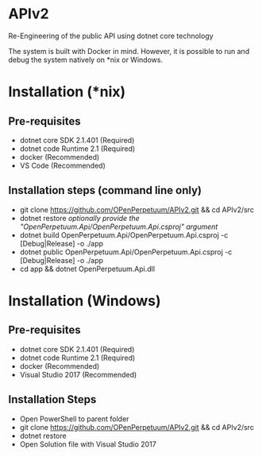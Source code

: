 # APIv2
Re-Engineering of the public API using dotnet core technology

The system is built with Docker in mind. However, it is possible to run and debug the system natively on \*nix or Windows.

# Installation (\*nix)

## Pre-requisites
* dotnet core SDK 2.1.401 (Required)
* dotnet code Runtime 2.1 (Required)
* docker (Recommended)
* VS Code (Recommended)

## Installation steps (command line only)
* git clone https://github.com/OPenPerpetuum/APIv2.git && cd APIv2/src
* dotnet restore *optionally provide the "OpenPerpetuum.Api/OpenPerpetuum.Api.csproj" argument*
* dotnet build OpenPerpetuum.Api/OpenPerpetuum.Api.csproj -c [Debug|Release] -o ./app
* dotnet public OpenPerpetuum.Api/OpenPerpetuum.Api.csproj -c [Debug|Release] -o ./app
* <To start the app> cd app && dotnet OpenPerpetuum.Api.dll

# Installation (Windows)

## Pre-requisites 
* dotnet core SDK 2.1.401 (Required)
* dotnet code Runtime 2.1 (Required)
* docker (Recommended)
* Visual Studio 2017 (Recommended)

## Installation Steps
* Open PowerShell to parent folder
* git clone https://github.com/OPenPerpetuum/APIv2.git && cd APIv2/src
* dotnet restore
* Open Solution file with Visual Studio 2017
